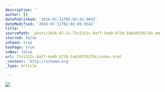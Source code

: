 ```yaml
---
description: ''
author: []
datePublished: '2016-07-11T02:02:42.904Z'
dateModified: '2016-07-11T02:02:09.554Z'
title: ''
sourcePath: _posts/2016-07-11-75c5312c-8aff-4ed0-9739-5a63d370278c.md
starred: false
inFeed: true
hasPage: true
inNav: false
url: 75c5312c-8aff-4ed0-9739-5a63d370278c/index.html
_context: 'http://schema.org'
_type: Article

---
```

![](https://the-grid-user-content.s3-us-west-2.amazonaws.com/9f689ccb-8e96-4e52-8c75-ec705ea051ac.jpg)